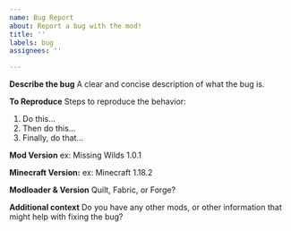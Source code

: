 ```yaml
---
name: Bug Report
about: Report a bug with the mod!
title: ''
labels: bug
assignees: ''

---
```


**Describe the bug**
A clear and concise description of what the bug is.

**To Reproduce**
Steps to reproduce the behavior:
1. Do this...
2. Then do this...
3. Finally, do that...

**Mod Version**
ex: Missing Wilds 1.0.1 

**Minecraft Version:**
ex: Minecraft 1.18.2

**Modloader & Version**
Quilt, Fabric, or Forge?

**Additional context**
Do you have any other mods, or other information that might help with fixing the bug?
